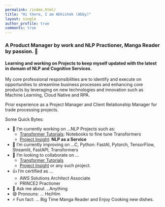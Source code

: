 ```yaml
---
permalink: /index.html/
title: "Hi there, I am Abhishek (Abby)"
layout: single
author_profile: true
comments: true
---
```

### A Product Manager by work and NLP Practioner, Manga Reader by passion. 👋
#### Learning and working on Projects to keep myself updated with the latest in domain of NLP and Cognitive Services.

My core professional responsibilities are to identify and execute on opportunities to streamline business processes and enhancing core products by leveraging on new technologies and innovation such as Machine Learning, Cloud Native and RPA.

Prior experience as a Project Manager and Client Relationship Manager for trade processing projects.

Some Quick Bytes:

- 🔭 I’m currently working on ...NLP Projects such as:
  * [Transformer Tutorials](https://github.com/abhimishra91/transformers-tutorials): Notebooks to fine tune Transformers
  * [Project Insight](https://github.com/abhimishra91/insight): **NLP as a Service**
- 🌱 I’m currently improving on ...C, Python: FastAI, Pytorch, TensorFlow, Streamlit, FastAPI, Transformers
- 👯 I’m looking to collaborate on ...
    * [Transformer Tutorials](https://github.com/abhimishra91/transformers-tutorials)
    * [Project Insight](https://github.com/abhimishra91/insight) or any such project.
- 👍 I’m certified as ...
    * AWS Solutions Architect Associate
    * PRINCE2 Practioner
- 💬 Ask me about ...Anything
- 😄 Pronouns: ... He/Him
- ⚡ Fun fact: ... Big Time Manga Reader and Enjoy Cooking new dishes.